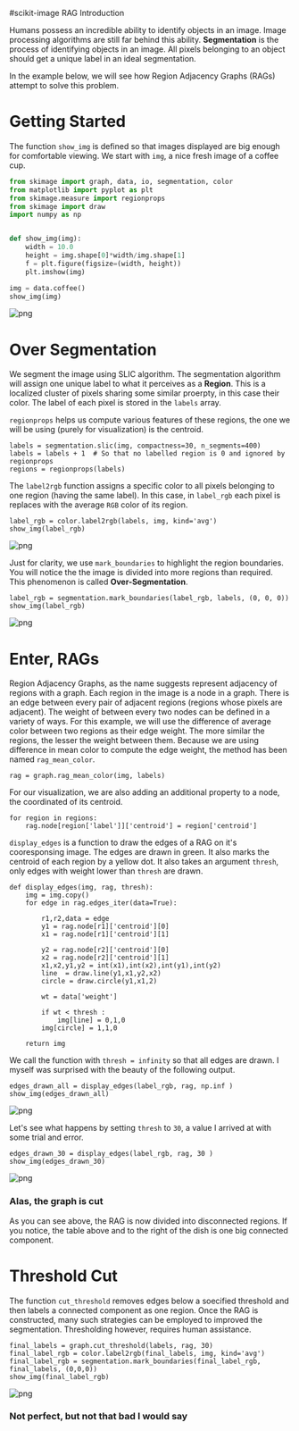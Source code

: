 
#scikit-image RAG Introduction

Humans possess an incredible ability to identify objects in an image. Image
processing algorithms are still far behind this ability. **Segmentation** is the
process of identifying objects in an image. All pixels belonging to an object
should get a unique label in an ideal segmentation.

In the example below, we will see how Region Adjacency Graphs (RAGs) attempt to
solve this problem.


# Getting Started
The function `show_img` is defined so that images displayed are big enough for
comfortable viewing. We start with `img`, a nice fresh image of a coffee cup.

```python
from skimage import graph, data, io, segmentation, color
from matplotlib import pyplot as plt
from skimage.measure import regionprops
from skimage import draw
import numpy as np


def show_img(img):
    width = 10.0
    height = img.shape[0]*width/img.shape[1]
    f = plt.figure(figsize=(width, height))
    plt.imshow(img)

img = data.coffee()
show_img(img)

```
![png](rag_demo_files/rag_demo_2_0.png)


# Over Segmentation
We segment the image using SLIC algorithm. The segmentation algorithm will
assign one unique label to what it perceives as a **Region**. This is a
localized cluster of pixels sharing some similar proerpty, in this case their
color. The label of each pixel is stored in the `labels` array.

`regionprops` helps us compute various features of these regions, the one we
will be using (purely for visualization) is the centroid.


    labels = segmentation.slic(img, compactness=30, n_segments=400)
    labels = labels + 1  # So that no labelled region is 0 and ignored by regionprops
    regions = regionprops(labels)


The `label2rgb` function assigns a specific color to all pixels belonging to one
region (having the same label). In this case, in `label_rgb` each pixel is
replaces with the average `RGB` color of its region.


    label_rgb = color.label2rgb(labels, img, kind='avg')
    show_img(label_rgb)



![png](rag_demo_files/rag_demo_6_0.png)


Just for clarity, we use `mark_boundaries` to highlight the region boundaries.
You will notice the the image is divided into more regions than required. This
phenomenon is called **Over-Segmentation**.


    label_rgb = segmentation.mark_boundaries(label_rgb, labels, (0, 0, 0))
    show_img(label_rgb)


![png](rag_demo_files/rag_demo_8_0.png)


# Enter, RAGs

Region Adjacency Graphs, as the name suggests represent adjacency of regions
with a graph. Each region in the image is a node in a graph. There is an edge
between every pair of adjacent regions (regions whose pixels are adjacent). The
weight of between every two nodes can be defined in a variety of ways. For this
example, we will use the difference of average color between two regions as
their edge weight. The more similar the regions, the lesser the weight between
them. Because we are using difference in mean color to compute the edge weight,
the method has been named `rag_mean_color`.


    rag = graph.rag_mean_color(img, labels)

For our visualization, we are also adding an additional property to a node, the
coordinated of its centroid.


    for region in regions:
        rag.node[region['label']]['centroid'] = region['centroid']

`display_edges` is a function to draw the edges of a RAG on it's cooresponsing
image. The edges are drawn in green. It also marks the centroid of each region
by a yellow dot. It also takes an argument `thresh`, only edges with weight
lower than `thresh` are drawn.


    def display_edges(img, rag, thresh):
        img = img.copy()
        for edge in rag.edges_iter(data=True):
    
            r1,r2,data = edge
            y1 = rag.node[r1]['centroid'][0]
            x1 = rag.node[r1]['centroid'][1]
    
            y2 = rag.node[r2]['centroid'][0]
            x2 = rag.node[r2]['centroid'][1]
            x1,x2,y1,y2 = int(x1),int(x2),int(y1),int(y2)
            line  = draw.line(y1,x1,y2,x2)
            circle = draw.circle(y1,x1,2)
    
            wt = data['weight']
            
            if wt < thresh :
                img[line] = 0,1,0
            img[circle] = 1,1,0
    
        return img

We call the function with `thresh = infinity` so that all edges are drawn. I
myself was surprised with the beauty of the following output.


    edges_drawn_all = display_edges(label_rgb, rag, np.inf )
    show_img(edges_drawn_all)


![png](rag_demo_files/rag_demo_16_0.png)


Let's see what happens by setting `thresh` to `30`, a value I arrived at with
some trial and error.


    edges_drawn_30 = display_edges(label_rgb, rag, 30 )
    show_img(edges_drawn_30)



![png](rag_demo_files/rag_demo_18_0.png)


### Alas, the graph is cut

As you can see above, the RAG is now divided into disconnected regions. If you
notice, the table above and to the right of the dish is one big connected
component.

# Threshold Cut

The function `cut_threshold` removes edges below a soecified threshold and then
labels a connected component as one region. Once the RAG is constructed, many
such strategies can be employed to improved the segmentation. Thresholding
however, requires human assistance.


    final_labels = graph.cut_threshold(labels, rag, 30)
    final_label_rgb = color.label2rgb(final_labels, img, kind='avg')
    final_label_rgb = segmentation.mark_boundaries(final_label_rgb, final_labels, (0,0,0))
    show_img(final_label_rgb)


![png](rag_demo_files/rag_demo_22_0.png)


### Not perfect, but not that bad I would say


    
